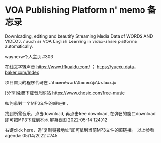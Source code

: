 # VOA Publishing Platform n' memo 备忘录

Downloading, editing and beautify Streaming Media Data of WORDS AND VIDEOS. / such as VOA English Learning in video-share platforms automatically.

waynexw个人主页 #303

在线文字转声音 https://www.ffkuaidu.com/ ； https://yuedu.data-baker.com/Index

项目首页的程序代码在  ..\hasee\work\Games\js\blclass.js

[分享]免费下载音乐网站 https://www.chosic.com/free-music

如何拿到一个MP3文件的超链接：

找到所需音乐，点击download, 再点击free download, 在弹出的窗口download 即可把MP3下载到本地
屏幕截图 2022-05-14 124912

右键click here，选“复制链接地址”即可拿到当前MP3文件的超链接。
以上参看agenda: 05/14/2022 #745
